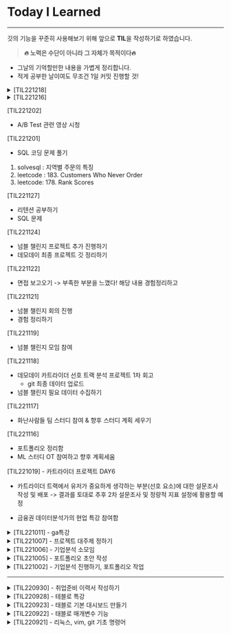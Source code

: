 # Today I Learned
------
깃의 기능을 꾸준히 사용해보기 위해 앞으로 **TIL**을 작성하기로 하였습니다.

> **🔥 노력은 수단이 아니라 그 자체가 목적이다🔥**

- 그날의 기억할만한 내용을 가볍게 정리합니다.
- 적게 공부한 날이여도 무조건 1일 커밋 진행할 것!


<details>
<summary>[TIL221218]</summary>
<div markdown="1">

- 데분생 1기 스터디 참여

</div>
</details>



<details>
<summary>[TIL221216]</summary>
<div markdown="1">

- 회사 지원 💪🏼 ,,, 🥲
- 포트폴리오 1차 정리하기 -> 양식 옮기기

</div>
</details>



[TIL221202]
- A/B Test 관련 영상 시청


[TIL221201]
- SQL 코딩 문제 풀기
1. solvesql : 지역별 주문의 특징
2. leetcode : 183. Customers Who Never Order
3. leetcode: 178. Rank Scores


[TIL221127] 
- 리텐션 공부하기
- SQL 문제 



[TIL221124] 
- 넘블 챌린지 프로젝트 추가 진행하기
- 데모데이 최종 프로젝트 깃 정리하기


[TIL221122] 
- 면접 보고오기
-> 부족한 부분을 느꼈다! 해당 내용 경험정리하고 


[TIL221121] 
- 넘블 챌린지 회의 진행
- 경험 정리하기



[TIL221119] 
- 넘블 챌린지 모임 참여


[TIL221118] 
- 데모데이 카트라이더 선호 트랙 분석 프로젝트 1차 회고
    - git 최종 데이터 업로드
- 넘블 챌린지 필요 데이터 수집하기



[TIL221117] 
- 화난사람들 팀 스터디 참여 & 향후 스터디 계획 세우기


[TIL221116] 
- 포트폴리오 정리함
- ML 스터디 OT 참여하고 향후 계획세움



[TIL221019] - 카트라이더 프로젝트 DAY6
- 카트라이더 트랙에서 유저가 중요하게 생각하는 부분(선호 요소)에 대한 설문조사 작성 및 배포
    -> 결과를 토대로 추후 2차 설문조사 및 정량적 지표 설정에 활용할 예정

- 금융권 데이터분석가의 현업 특강 참여함


<details>
<summary>[TIL221011] - ga특강</summary>
<div markdown="1">

> **ga특강**

- ga분석을 위한 히트, 세션, 사용자 정의 학습
- LTV, 코호트 개념 학습
- ga3, ga4 차이
    : 이탈률 -> 참여율

> **others**

- 회귀분석 머신러닝 기본 학습

</div>
</details>




<details>
<summary>[TIL221007] - 프로젝트 대주제 정하기</summary>
<div markdown="1">

> **프로젝트 주제 정하기**
- 프로젝트 대주제를 `게임`으로 정함
- 던파, 피파, 카트라이더 중에 어떤 데이터로 어떤 분석을 진행하고 싶은 지 조사해서 오기

</div>
</details>




<details>
<summary>[TIL221006] - 기업분석 소모임</summary>
<div markdown="1">

> **기업분석 모임**

- 기업분석 소모임 참여 <br>
- 기업분석 : <span style='background-color:#fff5b1'>  에이블리, 지그재그, 채널톡, 데브시스터즈, 토스, 쏘카 </span><br>

```  
🙋🏻‍♂️ 느낀점 <br>
다른 분들의 발표 들으면서 추가적으로 분석, 진행해야겠다는 마음..이 크게 들었다. <br>
ERD를 추가 구성하여 생각해보고, AARRR 부분에서도 "선택한 서비스" 측면에서 다시 고민해봐야 할 것 같다. <br> 
너무 큰 틀에서 생각한 것 같은 느낌이 강하다 + 다른 회사를 하나 지정해서 두개를 비교하는 형태로 봐보는 것도 나쁘지 않을 것 같다! <br>
다시 한번 느끼지만 다들 대단하신 분들이다. 같이 모임 활동하게 되어서 영광이다  
```
-> 해당 내용 정리하여 블로그에 업로드 하기!!
<br>

</div>
</details>


<details>
<summary>[TIL221005] - 포트폴리오 초안 작성</summary>
<div markdown="1">

> **취준하기**

- 포트폴리오 예시 찾아보기
- 내일 진행되는 '기업 분석' 소모임 준비하기
<center><img src="https://www.cookierun-kingdom.com/og-ko.jpg" width="300" height="150"></center>

</div>
</details>



<details>
<summary>[TIL221002] - 기업분석 진행하기, 포트폴리오 작업</summary>
<div markdown="1">

> **취준하기!**

- 기업분석 소모임시 선택한 **[데브시스터즈 쿠키런:킹덤]** 에 대해 분석 진행함
- 모바일 게임 동향 및 장르 파악 || 대부분 부분 유료화 수익 모델
- 데브시스터즈 소셜 RPG 전략 게임 → “대중화”  낮은 과금 유도 + 높은 접근성 

</div>
</details>




----

<details>
<summary>[TIL220930] - 취업준비 이력서 작성하기
</summary>
<div markdown="1">


> **취준하기!**

- 기업분석 진행하며 이력서 작성하기
- 기업분석 소모임의 선택 도메인 게임에 대해 서칭함
</details>


<details>
<summary>[TIL220928] - 테블로 특강</summary>
<div markdown="1">

> **태블로 관련 대시보드 만들기 실습**

- 부서별로 원하는 대시보드 양상 생각하기
- 시계열 모형 예측 대시보드 구성하기

</div>
</details>

<details>
<summary>[TIL220923] - 태블로 기본 대시보드 만들기</summary>
<div markdown="1">

> **태블로 시간관련 시각화 차트**

- 폭포수 차트 만드는 방법/특징/장단점
- 범프 차트 만드는 방법/특징/장단점

> 📝 #2 TIL 수정 & 브랜치로 생성/ 병합

1. `#### 등 head가 제대로 구현 안되는 것 확인.. -> 볼드체로 변경
2. 브랜치 생성/ 병합 연습 진행

</div>
</details>


<details>
<summary>
 [TIL220922] - 태블로 매개변수 기능</summary>
<div markdown="1">

> **태블로 매개변수 기능 활용**

- 태블로 매개변수 생성/ 계산된 필드 연결& 생성
- 태블로 매개변수를 활용한 대시보드 측정값 변경
- 태블로 대시보드 동작 적용하기 (하이라이트, 필터 등)

</div>
</details>




<details>
<summary>[TIL220921] - 리눅스, vim, git 기초 명령어</summary>
<div markdown="1">

 -> git 이슈 발생/ 해결 방법 공부

> **리눅스 커멘트라인 기초**

- `pwd` : 현재 저장소 위치 (print working)
- `cd` : 현재 저장소 위치를 변경하라 (change directory)
- `ls` : 디렉토리 안에 있는 내용을 확인한다. (list)
   - ls 뒤에는 -a, -l 옵션을 붙일 수 있음.

> **git 사용 명령어**

1) `git status` : 수정한 파일 확인가능 <br>
    commit 하지 않은 파일이 있는 지 확인하기 좋음 <br>
2) `git add FILENAME` : 커밋 대기 상태로 만듬 <br>
3) `git commit -m "VERSION"`: 실제로 커밋 버전을 만듬 <br>
4) `git log`: 제대로 커밋 되었는지 확인 <br>
3) `git push`: 저장소에 내용 업로드 하기 <br>

> 📝 #1 vim 사용법

: 명령모드 vs 입력모드
1. vim 에디터를 처음 킬때는 명령모드로 진입. 이때는 입력이 불가능함
2. 입력 하려면 입력 모드로 바꿔야함
- 입력 모드로 바꾸려면 키보드에서 i키(insert)등을 누름
3. 입력이 다 끝나고 저장 등의 명령을 컴퓨터에게 내리려면 명령모드로 다시 돌아가야 함
명령모드로 바꾸려면 키보드에서 esc키를 누름
- 명령모드에서 :w를 입력하고 enter키를 누르면 저장만 됨
(write)
- `:q`를 입력하면 에디터에서 빠져나올 수 있음 
(저장 안하고 quit)
- `:wq`를 입력하면 저장하고 에디터에서 빠져나올 수 있음
(write and quit)
</div>
</details>
